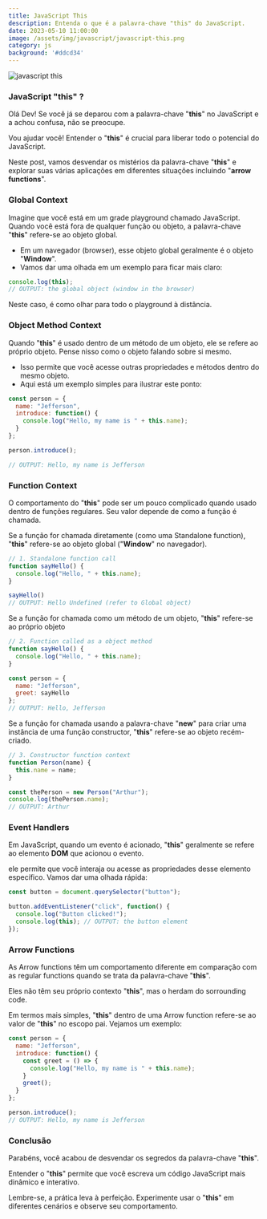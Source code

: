 ```yaml
---
title: JavaScript This
description: Entenda o que é a palavra-chave "this" do JavaScript.
date: 2023-05-10 11:00:00
image: /assets/img/javascript/javascript-this.png
category: js
background: '#ddcd34'
---
```


![javascript this](../assets/img/javascript/javascript-this.png)

### JavaScript "this" ?
Olá Dev! Se você já se deparou com a palavra-chave "**this**" no JavaScript e a achou confusa, não se preocupe.

Vou ajudar você! Entender o "**this**" é crucial para liberar todo o potencial do JavaScript.

Neste post, vamos desvendar os mistérios da palavra-chave "**this**" e explorar suas várias aplicações em diferentes situações incluindo "**arrow functions**".

### Global Context
Imagine que você está em um grade playground chamado JavaScript. Quando você está fora de qualquer função ou objeto, a palavra-chave "**this**" refere-se ao objeto global.

- Em um navegador (browser), esse objeto global geralmente é o objeto "**Window**".
- Vamos dar uma olhada em um exemplo para ficar mais claro:

```js
console.log(this);
// OUTPUT: the global object (window in the browser)
```

Neste caso, é como olhar para todo o playground à distância.

### Object Method Context
Quando "**this**" é usado dentro de um método de um objeto, ele se refere ao próprio objeto. Pense nisso como o objeto falando sobre si mesmo.

- Isso permite que você acesse outras propriedades e métodos dentro do mesmo objeto.
- Aqui está um exemplo simples para ilustrar este ponto:

```js
const person = {
  name: "Jefferson",
  introduce: function() {
    console.log("Hello, my name is " + this.name);
  }
};

person.introduce();

// OUTPUT: Hello, my name is Jefferson
```


### Function Context
O comportamento do "**this**" pode ser um pouco complicado quando usado dentro de funções regulares. Seu valor depende de como a função é chamada.

Se a função for chamada diretamente (como uma Standalone function), "**this**" refere-se ao objeto global ("**Window**" no navegador).
```js
// 1. Standalone function call
function sayHello() {
  console.log("Hello, " + this.name);
}

sayHello()
// OUTPUT: Hello Undefined (refer to Global object)
```

Se a função for chamada como um método de um objeto, "**this**" refere-se ao próprio objeto
```js
// 2. Function called as a object method
function sayHello() {
  console.log("Hello, " + this.name);
}

const person = {
  name: "Jefferson",
  greet: sayHello
};
// OUTPUT: Hello, Jefferson
```

Se a função for chamada usando a palavra-chave "**new**" para criar uma instância de uma função constructor, "**this**" refere-se ao objeto recém-criado.
```js
// 3. Constructor function context
function Person(name) {
  this.name = name;
}

const thePerson = new Person("Arthur");
console.log(thePerson.name);
// OUTPUT: Arthur
```

### Event Handlers
Em JavaScript, quando um evento é acionado, "**this**" geralmente se refere ao elemento **DOM** que acionou o evento.

ele permite que você interaja ou acesse as propriedades desse elemento específico. Vamos dar uma olhada rápida:

```js
const button = document.querySelector("button");

button.addEventListener("click", function() {
  console.log("Button clicked!");
  console.log(this); // OUTPUT: the button element
});
```

### Arrow Functions
As Arrow functions têm um comportamento diferente em comparação com as regular functions quando se trata da palavra-chave "**this**".

Eles não têm seu próprio contexto "**this**", mas o herdam do sorrounding code.

Em termos mais simples, "**this**" dentro de uma Arrow function refere-se ao valor de "**this**" no escopo pai. Vejamos um exemplo:

```js
const person = {
  name: "Jefferson",
  introduce: function() {
    const greet = () => {
      console.log("Hello, my name is " + this.name);
    }
    greet();
  }
};

person.introduce();
// OUTPUT: Hello, my name is Jefferson
```

### Conclusão
Parabéns, você acabou de desvendar os segredos da palavra-chave "**this**".

Entender o "**this**" permite que você escreva um código JavaScript mais dinâmico e interativo.

Lembre-se, a prática leva à perfeição. Experimente usar o "**this**" em diferentes cenários e observe seu comportamento.
